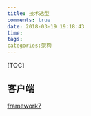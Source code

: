 ```yaml
---
title: 技术选型
comments: true
date: 2018-03-19 19:18:43
time:
tags:
categories:架构
---
```


[TOC]

## 客户端

[framework7](http://www.framework7.cn)

